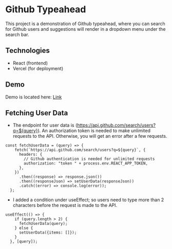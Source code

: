# Github Typeahead

This project is a demonstration of Github typeahead, where you can search for Github users and suggestions will render in a dropdown menu under the search bar.

## Technologies

* React (frontend)
* Vercel (for deployment)

## Demo

Demo is located here: [Link](https://github-typeahead-4gf3nvox8.vercel.app/)

## Fetching User Data

* The endpoint for user data is (https://api.github.com/search/users?q=${query}). An authorization token is needed to make unlimited requests to the API. Otherwise, you will get an error after a few requests.

```
const fetchUserData = (query) => {
    fetch(`https://api.github.com/search/users?q=${query}`, {
      headers: {
        // Github authentication is needed for unlimited requests
        authorization: "token " + process.env.REACT_APP_TOKEN,
      },
    })
      .then((response) => response.json())
      .then((responseJson) => setUserData(responseJson))
      .catch((error) => console.log(error));
  };
```

* I added a condition under useEffect; so users need to type more than 2 characters before the request is made to the API.

```
useEffect(() => {
    if (query.length > 2) {
      fetchUserData(query);
    } else {
      setUserData({items: []});
    }
  }, [query]);
```





